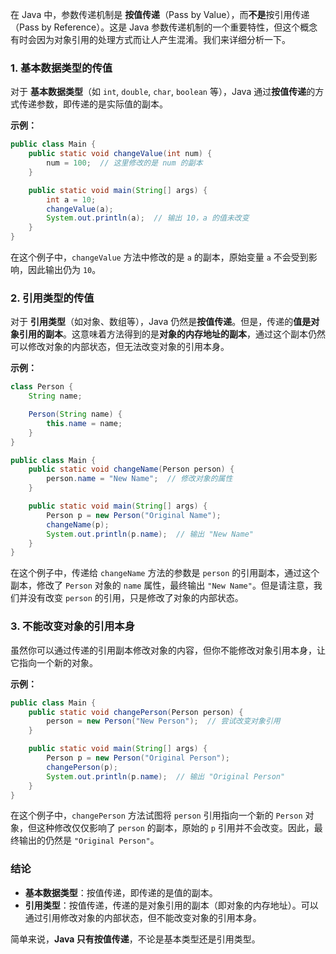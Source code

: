 在 Java 中，参数传递机制是 **按值传递**（Pass by Value），而**不是**按引用传递（Pass by Reference）。这是 Java 参数传递机制的一个重要特性，但这个概念有时会因为对象引用的处理方式而让人产生混淆。我们来详细分析一下。

### 1. **基本数据类型的传值**
对于 **基本数据类型**（如 `int`, `double`, `char`, `boolean` 等），Java 通过**按值传递**的方式传递参数，即传递的是实际值的副本。

**示例：**

```java
public class Main {
    public static void changeValue(int num) {
        num = 100;  // 这里修改的是 num 的副本
    }

    public static void main(String[] args) {
        int a = 10;
        changeValue(a);
        System.out.println(a);  // 输出 10，a 的值未改变
    }
}
```

在这个例子中，`changeValue` 方法中修改的是 `a` 的副本，原始变量 `a` 不会受到影响，因此输出仍为 `10`。

### 2. **引用类型的传值**
对于 **引用类型**（如对象、数组等），Java 仍然是**按值传递**。但是，传递的**值是对象引用的副本**。这意味着方法得到的是**对象的内存地址的副本**，通过这个副本仍然可以修改对象的内部状态，但无法改变对象的引用本身。

**示例：**

```java
class Person {
    String name;

    Person(String name) {
        this.name = name;
    }
}

public class Main {
    public static void changeName(Person person) {
        person.name = "New Name";  // 修改对象的属性
    }

    public static void main(String[] args) {
        Person p = new Person("Original Name");
        changeName(p);
        System.out.println(p.name);  // 输出 "New Name"
    }
}
```

在这个例子中，传递给 `changeName` 方法的参数是 `person` 的引用副本，通过这个副本，修改了 `Person` 对象的 `name` 属性，最终输出 `"New Name"`。但是请注意，我们并没有改变 `person` 的引用，只是修改了对象的内部状态。

### 3. **不能改变对象的引用本身**
虽然你可以通过传递的引用副本修改对象的内容，但你不能修改对象引用本身，让它指向一个新的对象。

**示例：**

```java
public class Main {
    public static void changePerson(Person person) {
        person = new Person("New Person");  // 尝试改变对象引用
    }

    public static void main(String[] args) {
        Person p = new Person("Original Person");
        changePerson(p);
        System.out.println(p.name);  // 输出 "Original Person"
    }
}
```

在这个例子中，`changePerson` 方法试图将 `person` 引用指向一个新的 `Person` 对象，但这种修改仅仅影响了 `person` 的副本，原始的 `p` 引用并不会改变。因此，最终输出的仍然是 `"Original Person"`。

### 结论
- **基本数据类型**：按值传递，即传递的是值的副本。
- **引用类型**：按值传递，传递的是对象引用的副本（即对象的内存地址）。可以通过引用修改对象的内部状态，但不能改变对象的引用本身。

简单来说，**Java 只有按值传递**，不论是基本类型还是引用类型。